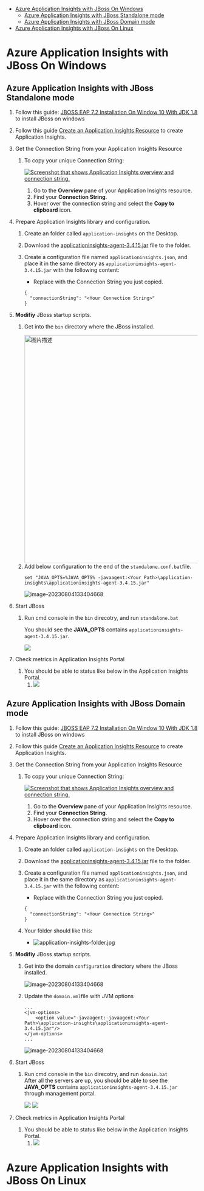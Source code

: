 - [Azure Application Insights with JBoss On Windows](#azure-application-insights-with-jboss-on-windows)
   * [Azure Application Insights with JBoss Standalone mode](#azure-application-insights-with-jboss-standalone-mode)
   * [Azure Application Insights with JBoss Domain mode](#azure-application-insights-with-jboss-domain-mode)
- [Azure Application Insights with JBoss On Linux](#azure-application-insights-with-jboss-on-linux)


# Azure Application Insights with JBoss On Windows

## Azure Application Insights with JBoss Standalone mode

1. Follow this guide: [JBOSS EAP 7.2 Installation On Window 10 With JDK 1.8](https://www.youtube.com/watch?v=FCgTSgGaxD8) to install JBoss on windows

2. Follow this guide [Create an Application Insights Resource](https://learn.microsoft.com/en-us/azure/azure-monitor/app/create-workspace-resource#create-a-workspace-based-resource) to create Application Insights.

3. Get the Connection String from your Application Insights Resource

   1. To copy your unique Connection String:

      [![Screenshot that shows Application Insights overview and connection string.](https://learn.microsoft.com/en-us/azure/azure-monitor/app/media/migrate-from-instrumentation-keys-to-connection-strings/migrate-from-instrumentation-keys-to-connection-strings.png)](https://learn.microsoft.com/en-us/azure/azure-monitor/app/media/migrate-from-instrumentation-keys-to-connection-strings/migrate-from-instrumentation-keys-to-connection-strings.png#lightbox)

      1. Go to the **Overview** pane of your Application Insights resource.
      2. Find your **Connection String**.
      3. Hover over the connection string and select the **Copy to clipboard** icon.

4. Prepare  Application Insights library and configuration.

   1. Create an folder called `application-insights` on the Desktop.

   2. Download the [applicationinsights-agent-3.4.15.jar](https://github.com/microsoft/ApplicationInsights-Java/releases/download/3.4.15/applicationinsights-agent-3.4.15.jar) file to the folder.

   3. Create a configuration file named `applicationinsights.json`, and place it in the same directory as `applicationinsights-agent-3.4.15.jar` with the following content:

      - Replace with the Connection String you just copied.

      ```
      {
        "connectionString": "<Your Connection String>"
      }
      ```

5. **Modifiy** JBoss startup scripts.  

   1. Get into the `bin` directory where the JBoss installed.  

      <img src="https://s2.loli.net/2023/08/04/kBdApyNbPo4mC9Z.png" alt="图片描述" height="600" style="float: left;" >

   2. Add below configuration to the end of the `standalone.conf.bat`file.  
   
      ```
      set "JAVA_OPTS=%JAVA_OPTS% -javaagent:<Your Path>\application-insights\applicationinsights-agent-3.4.15.jar"
      ```

      ![image-20230804133404668](https://s2.loli.net/2023/08/04/wei2nmpFq6XgEx7.png)

6. Start JBoss
   1. Run cmd console in the `bin` direcotry, and run `standalone.bat`
   
      You should see the **JAVA_OPTS** contains `applicationinsights-agent-3.4.15.jar`.
   
      ![](../Resources/JBoss/run_standalone_bat.jpg)
   
7. Check metrics in Application Insights Portal
   1. You should be able to status like below in the Application Insights Portal.
      1. ![](https://s2.loli.net/2023/08/04/nkcTMft2xZH86F5.png)

## Azure Application Insights with JBoss Domain mode

1. Follow this guide: [JBOSS EAP 7.2 Installation On Window 10 With JDK 1.8](https://www.youtube.com/watch?v=FCgTSgGaxD8) to install JBoss on windows

2. Follow this guide [Create an Application Insights Resource](https://learn.microsoft.com/en-us/azure/azure-monitor/app/create-workspace-resource#create-a-workspace-based-resource) to create Application Insights.

3. Get the Connection String from your Application Insights Resource

   1. To copy your unique Connection String:

      [![Screenshot that shows Application Insights overview and connection string.](https://learn.microsoft.com/en-us/azure/azure-monitor/app/media/migrate-from-instrumentation-keys-to-connection-strings/migrate-from-instrumentation-keys-to-connection-strings.png)](https://learn.microsoft.com/en-us/azure/azure-monitor/app/media/migrate-from-instrumentation-keys-to-connection-strings/migrate-from-instrumentation-keys-to-connection-strings.png#lightbox)

      1. Go to the **Overview** pane of your Application Insights resource.
      2. Find your **Connection String**.
      3. Hover over the connection string and select the **Copy to clipboard** icon.

4. Prepare  Application Insights library and configuration.

   1. Create an folder called `application-insights` on the Desktop.

   2. Download the [applicationinsights-agent-3.4.15.jar](https://github.com/microsoft/ApplicationInsights-Java/releases/download/3.4.15/applicationinsights-agent-3.4.15.jar) file to the folder.

   3. Create a configuration file named `applicationinsights.json`, and place it in the same directory as `applicationinsights-agent-3.4.15.jar` with the following content:

      - Replace with the Connection String you just copied.

      ```
      {
        "connectionString": "<Your Connection String>"
      }
      ```
   
   4. Your folder should like this:  
      - ![application-insights-folder.jpg](..%2FResources%2FJBoss%2Fapplication-insights-folder.jpg)

5. **Modifiy** JBoss startup scripts.

   1. Get into the domain `configuration` directory where the JBoss installed.

      ![image-20230804133404668](../Resources/JBoss/domain_configuration.jpg)

   2. Update the `domain.xml`file with JVM options 

      ```
      ...
      <jvm-options>
          <option value="-javaagent:-javaagent:<Your Path>\application-insights\applicationinsights-agent-3.4.15.jar"/>
      </jvm-options>
      ...
      ```

      ![image-20230804133404668](../Resources/JBoss/domain_xml.jpg)

6. Start JBoss
   1. Run cmd console in the `bin` direcotry, and run `domain.bat`  
      After all the servers are up, you should be able to see the **JAVA_OPTS** contains `applicationinsights-agent-3.4.15.jar` through management portal.

      ![](../Resources/JBoss/domain_portal-01.jpg)
      ![](../Resources/JBoss/domain_portal-02.jpg)

7. Check metrics in Application Insights Portal
   1. You should be able to status like below in the Application Insights Portal.
      1. ![](../Resources/JBoss/domain_app_insights.jpg)

# Azure Application Insights with JBoss On Linux



